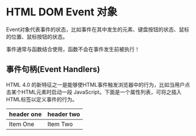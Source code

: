 # HTML DOM Event 对象

Event对象代表事件的状态，比如事件在其中发生的元素、键盘按钮的状态、鼠标的位置、鼠标按钮的状态。     

事件通常与函数结合使用，函数不会在事件发生前被执行！     

## 事件句柄(Event Handlers)

HTML 4.0 的新特征之一是能够使HTML事件触发浏览器中的行为，比如当用户点击某个HTML元素时启动一段 JavaScript。下面是一个属性列表，可将之插入HTML标签以定义事件的行为。   

| header one | header two  |
| :----------| :-----------|
| Item One   | Item Two    |










